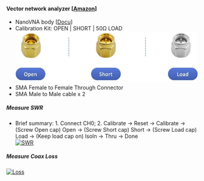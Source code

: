 #### Vector network analyzer [[Amazon](https://www.amazon.com/gp/product/B07T6LXNTV)] 
* NanoVNA body [[Docu](http://nanovna.com/)]
* Calibration Kit: OPEN | SHORT | 50Ω LOAD  
<img src="calibration_kit.jpg"></img>
* SMA Female to Female Through Connector
* SMA Male to Male cable x 2  
##### Measure SWR
* Brief summary: 1. Connect CH0; 2. Calibrate -> Reset -> Calibrate -> (Screw Open cap) Open -> (Screw Short cap) Short -> (Screw Load cap) Load -> (Keep load cap on) Isoln -> Thru -> Done <br/>
[![SWR](http://img.youtube.com/vi/QJYeFpiqY8c/0.jpg)](https://www.youtube.com/watch?v=QJYeFpiqY8c "SWR")
##### Measure Coax Loss
[![Loss](http://img.youtube.com/vi/mU71rGUKlBI/0.jpg)](https://www.youtube.com/watch?v=mU71rGUKlBI "Loss")
